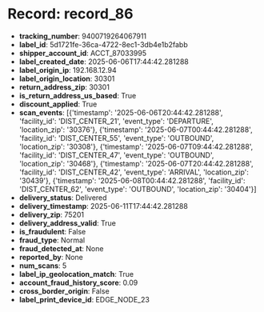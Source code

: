 # Record: record_86

- **tracking_number**: 9400719264067911
- **label_id**: 5d1721fe-36ca-4722-8ec1-3db4e1b2fabb
- **shipper_account_id**: ACCT_87033995
- **label_created_date**: 2025-06-06T17:44:42.281288
- **label_origin_ip**: 192.168.12.94
- **label_origin_location**: 30301
- **return_address_zip**: 30301
- **is_return_address_us_based**: True
- **discount_applied**: True
- **scan_events**: [{'timestamp': '2025-06-06T20:44:42.281288', 'facility_id': 'DIST_CENTER_21', 'event_type': 'DEPARTURE', 'location_zip': '30376'}, {'timestamp': '2025-06-07T00:44:42.281288', 'facility_id': 'DIST_CENTER_55', 'event_type': 'OUTBOUND', 'location_zip': '30308'}, {'timestamp': '2025-06-07T09:44:42.281288', 'facility_id': 'DIST_CENTER_47', 'event_type': 'OUTBOUND', 'location_zip': '30468'}, {'timestamp': '2025-06-07T20:44:42.281288', 'facility_id': 'DIST_CENTER_42', 'event_type': 'ARRIVAL', 'location_zip': '30439'}, {'timestamp': '2025-06-08T00:44:42.281288', 'facility_id': 'DIST_CENTER_62', 'event_type': 'OUTBOUND', 'location_zip': '30404'}]
- **delivery_status**: Delivered
- **delivery_timestamp**: 2025-06-11T17:44:42.281288
- **delivery_zip**: 75201
- **delivery_address_valid**: True
- **is_fraudulent**: False
- **fraud_type**: Normal
- **fraud_detected_at**: None
- **reported_by**: None
- **num_scans**: 5
- **label_ip_geolocation_match**: True
- **account_fraud_history_score**: 0.09
- **cross_border_origin**: False
- **label_print_device_id**: EDGE_NODE_23